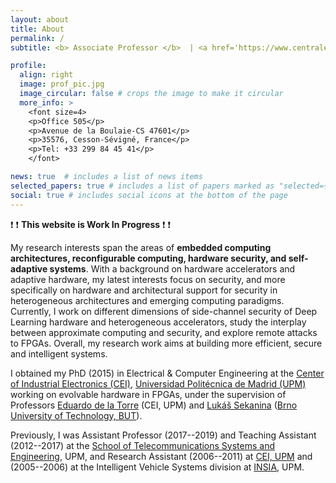 ```yaml
---
layout: about
title: About
permalink: /
subtitle: <b> Associate Professor </b>  | <a href='https://www.centralesupelec.fr/'>CentraleSupélec</a> | <a href='https://www.irisa.fr/en'>IRISA</a>, <a href='https://www.inria.fr/en/inria-centre-rennes-university'>Inria</a> | <a href='https://team.inria.fr/sushi/'>SUSHI team</a> | Rennes, France

profile:
  align: right
  image: prof_pic.jpg
  image_circular: false # crops the image to make it circular
  more_info: >
    <font size=4>
    <p>Office 505</p>
    <p>Avenue de la Boulaie-CS 47601</p>
    <p>35576, Cesson-Sévigné, France</p>
    <p>Tel: +33 299 84 45 41</p>
    </font>

news: true  # includes a list of news items
selected_papers: true # includes a list of papers marked as "selected={true}"
social: true # includes social icons at the bottom of the page
---
```


:heavy_exclamation_mark: :heavy_exclamation_mark: **This website is Work In Progress** :heavy_exclamation_mark: :heavy_exclamation_mark:

<!-- I am an Associate Professor of Electrical & Computer Engineering at [CentraleSupélec](https://www.centralesupelec.fr/), and a member of the [CIDRE](https://team.inria.fr/cidre/) research team at [IRISA](https://www.irisa.fr/en)/[Inria](https://www.inria.fr/en/inria-centre-rennes-university) in Rennes, France. -->

My research interests span the areas of **embedded computing architectures, reconfigurable computing, hardware security, and self-adaptive systems**. With a background on hardware accelerators and adaptive hardware, my latest interests focus on security, and more specifically on hardware and architectural support for security in heterogeneous architectures and emerging computing paradigms. Currently, I work on different dimensions of side-channel security of Deep Learning hardware and heterogeneous accelerators, study the interplay between approximate computing and security, and explore remote attacks to FPGAs. Overall, my research work aims at building more efficient, secure and intelligent systems.

I obtained my PhD (2015) in Electrical & Computer Engineering at the [Center of Industrial Electronics (CEI)](http://www.cei.upm.es/), [Universidad Politécnica de Madrid (UPM)](http://www.upm.es/) working on evolvable hardware in FPGAs, under the supervision of Professors [Eduardo de la Torre](http://www.cei.upm.es/people/faculty/eduardo-de-la-torre/) (CEI, UPM) and [Lukáš Sekanina](https://www.fit.vut.cz/person/sekanina/) ([Brno University of Technology, BUT](https://www.vutbr.cz/en/?aid_redir=1)).

Previously, I was Assistant Professor (2017--2019) and Teaching Assistant (2012--2017) at the [School of Telecommunications Systems and Engineering](https://www.etsist.upm.es/), UPM, and Research Assistant (2006--2011) at [CEI, UPM](http://www.cei.upm.es/) and (2005--2006) at the Intelligent Vehicle Systems division at [INSIA](https://insia-upm.es/en/), UPM.

<!-- In 2017 I was a visiting research professor for 5 months at IETR-[INSA Rennes](https://www.insa-rennes.fr/), in Rennes, France; and in 2009 a visiting research student for 4 months at the [Evolvable Hardware Research group](https://www.fit.vut.cz/research/group/ehw/), [Faculty of Information Technology](https://www.fit.vut.cz/), BUT, in Brno, Czech Republic. -->
